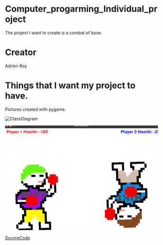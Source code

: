 # Computer_progarming_Individual_project
The project I want to create is a combat of boxe.
# Creator
Adrien Roy
# Things that I want my project to have.
Pictures created with pygame.

![ClassDiagram](https://github.com/9721999/Computer_progarming_Individual_project/blob/main/IMG/Draw.io)

![Strartscreen](https://github.com/9721999/1v1-fight/blob/main/IMG/Start%20screen)

[SourceCode]()
